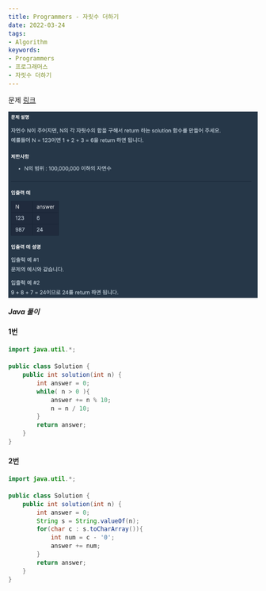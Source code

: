 ```yaml
---
title: Programmers - 자릿수 더하기
date: 2022-03-24
tags:
- Algorithm
keywords:
- Programmers
- 프로그래머스
- 자릿수 더하기
---
```


문제 [링크](https://school.programmers.co.kr/learn/courses/30/lessons/12931)

![](screenshot.png)

_**Java 풀이**_

#### 1번
```java
import java.util.*;

public class Solution {
    public int solution(int n) {
        int answer = 0;
        while( n > 0 ){
            answer += n % 10;
            n = n / 10;
        }
        return answer;
    }
}
```

#### 2번
```Java
import java.util.*;

public class Solution {
    public int solution(int n) {
        int answer = 0;
        String s = String.valueOf(n);    
        for(char c : s.toCharArray()){
            int num = c - '0';
            answer += num;
        }
        return answer;
    }
}
```
